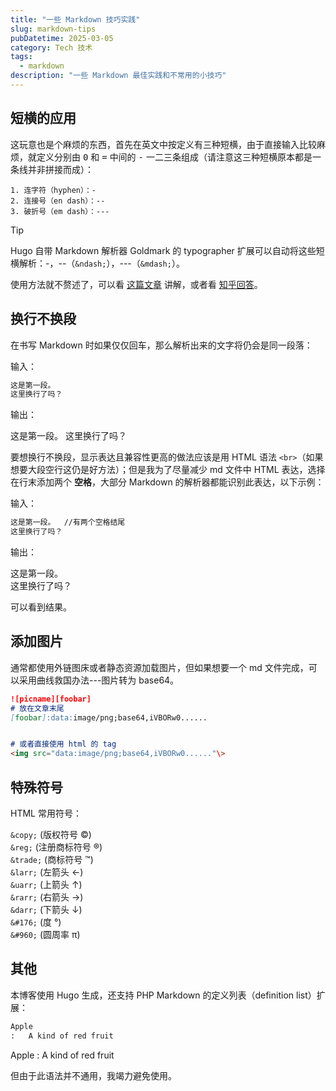 ```yaml
---
title: "一些 Markdown 技巧实践"
slug: markdown-tips
pubDatetime: 2025-03-05
category: Tech 技术
tags:
  - markdown
description: "一些 Markdown 最佳实践和不常用的小技巧"
---
```


## 短横的应用

这玩意也是个麻烦的东西，首先在英文中按定义有三种短横，由于直接输入比较麻烦，就定义分别由 <kbd>0</kbd> 和 <kbd>=</kbd> 中间的 <kbd>-</kbd> 一二三条组成（请注意这三种短横原本都是一条线并非拼接而成）：

```text
1. 连字符（hyphen）：-
2. 连接号（en dash）：--
3. 破折号（em dash）：---
```

> [!tip]
> Hugo 自带 Markdown 解析器 Goldmark 的 typographer 扩展可以自动将这些短横解析：-，--（`&ndash;`），---（`&mdash;`）。

使用方法就不赘述了，可以看 [这篇文章](https://www.punctuationmatters.com/en-dash-em-dash-hyphen/) 讲解，或者看 [知乎回答](https://www.zhihu.com/question/20332423/answer/15367631)。

## 换行不换段

在书写 Markdown 时如果仅仅回车，那么解析出来的文字将仍会是同一段落：

输入：

```markdown
这是第一段。
这里换行了吗？
```

输出：

这是第一段。
这里换行了吗？

要想换行不换段，显示表达且兼容性更高的做法应该是用 HTML 语法 `<br>`（如果想要大段空行这仍是好方法）；但是我为了尽量减少 md 文件中 HTML 表达，选择在行末添加两个 **空格**，大部分 Markdown 的解析器都能识别此表达，以下示例：

输入：

```markdown
这是第一段。  //有两个空格结尾
这里换行了吗？
```
输出：

这是第一段。  
这里换行了吗？

可以看到结果。

## 添加图片

通常都使用外链图床或者静态资源加载图片，但如果想要一个 md 文件完成，可以采用曲线救国办法---图片转为 base64。

```markdown
![picname][foobar] 
# 放在文章末尾
[foobar]:data:image/png;base64,iVBORw0...... 


# 或者直接使用 html 的 tag
<img src="data:image/png;base64,iVBORw0......"\>
```

## 特殊符号

HTML 常用符号：

`&copy;` (版权符号 ©)  
`&reg;` (注册商标符号 ®)  
`&trade;` (商标符号 ™)  
`&larr;` (左箭头 ←)  
`&uarr;` (上箭头 ↑)  
`&rarr;` (右箭头 →)  
`&darr;` (下箭头 ↓)  
`&#176;` (度 °)  
`&#960;` (圆周率 π)  

## 其他

本博客使用 Hugo 生成，还支持 PHP Markdown 的定义列表（definition list）扩展：

```markdown
Apple
:   A kind of red fruit
```
Apple
:   A kind of red fruit

但由于此语法并不通用，我竭力避免使用。